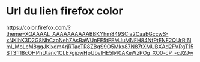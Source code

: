 # Url du lien firefox color

https://color.firefox.com/?theme=XQAAAAL_AAAAAAAAAABBKYhm849SCia2CaaEGccwS-xNKlhK3D2G8NhCzoNehZAsRaWUnFE5tFEMJuMNFH84NfPtENF2QUrRi6lml_MoLcM8ggJKlxdm4rjRTaeTR8ZBqS9O5Mkx87N87tXMUBXAd2FVRgT15ST3fl18cOHPhUtanc1CLE7gipwHpUbvlHE5Ij40AKeWzPOg_XO0-cP_-cJ2Jw
